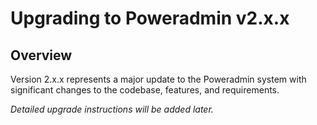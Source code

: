# Upgrading to Poweradmin v2.x.x

## Overview

Version 2.x.x represents a major update to the Poweradmin system with significant changes to the codebase, features, and requirements.

_Detailed upgrade instructions will be added later._